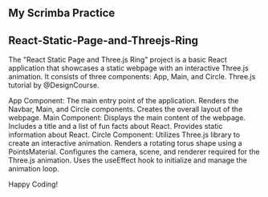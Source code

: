 ## My Scrimba Practice
## React-Static-Page-and-Threejs-Ring
The "React Static Page and Three.js Ring" project is a basic React application that showcases a static webpage with an interactive Three.js animation. It consists of three components: App, Main, and Circle.
Three.js tutorial by @DesignCourse.

App Component:
The main entry point of the application.
Renders the Navbar, Main, and Circle components.
Creates the overall layout of the webpage.
Main Component:
Displays the main content of the webpage.
Includes a title and a list of fun facts about React.
Provides static information about React.
Circle Component:
Utilizes Three.js library to create an interactive animation.
Renders a rotating torus shape using a PointsMaterial.
Configures the camera, scene, and renderer required for the Three.js animation.
Uses the useEffect hook to initialize and manage the animation loop.

Happy Coding!

